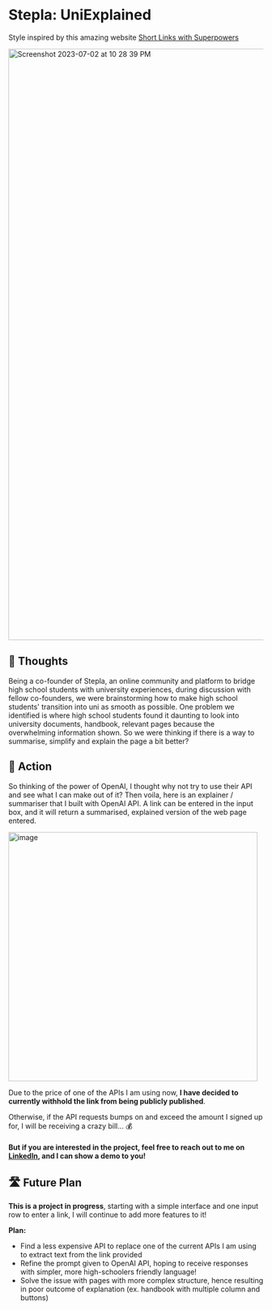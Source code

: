 # Stepla: UniExplained

Style inspired by this amazing website [Short Links with Superpowers](https://dub.sh/)

<img width="1168" alt="Screenshot 2023-07-02 at 10 28 39 PM" src="https://github.com/ZyLen888/UniExplained/assets/38216910/7cf4f496-ad31-4a8b-8924-fef43c4dcb03">

## 🧠 Thoughts

Being a co-founder of Stepla, an online community and platform to bridge high school students with university experiences, during discussion with fellow co-founders, we were brainstorming how to make high school students' transition into uni as smooth as possible. One problem we identified is where high school students found it daunting to look into university documents, handbook, relevant pages because the overwhelming information shown. So we were thinking if there is a way to summarise, simplify and explain the page a bit better? 

## 💪 Action

So thinking of the power of OpenAI, I thought why not try to use their API and see what I can make out of it? Then voila, here is an explainer / summariser that I built with OpenAI API. A link can be entered in the input box, and it will return a summarised, explained version of the web page entered. 

<img width="492" alt="image" src="https://github.com/ZyLen888/UniExplained/assets/38216910/de0428f0-3129-4672-bc8a-dda4cdf3c153">

Due to the price of one of the APIs I am using now, **I have decided to currently withhold the link from being publicly published**.   

Otherwise, if the API requests bumps on and exceed the amount I signed up for, I will be receiving a crazy bill... 💰   

#### But if you are interested in the project, feel free to reach out to me on [LinkedIn](https://www.linkedin.com/in/zhenliumeimiliu/), and I can show a demo to you!

## 🛣 Future Plan

**This is a project in progress**, starting with a simple interface and one input row to enter a link, I will continue to add more features to it!

**Plan:** 
- Find a less expensive API to replace one of the current APIs I am using to extract text from the link provided
- Refine the prompt given to OpenAI API, hoping to receive responses with simpler, more high-schoolers friendly language! 
- Solve the issue with pages with more complex structure, hence resulting in poor outcome of explanation (ex. handbook with multiple column and buttons)
